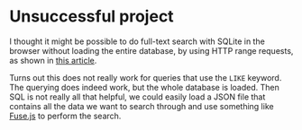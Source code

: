 # Unsuccessful project

I thought it might be possible to do full-text search with SQLite in the browser
without loading the entire database, by using HTTP range requests, as shown in
[this article](https://phiresky.github.io/blog/2021/hosting-sqlite-databases-on-github-pages/).

Turns out this does not really work for queries that use the `LIKE` keyword. The
querying does indeed work, but the whole database is loaded. Then SQL is not
really all that helpful, we could easily load a JSON file that contains all the
data we want to search through and use something like
[Fuse.js](https://fusejs.io/) to perform the search.
